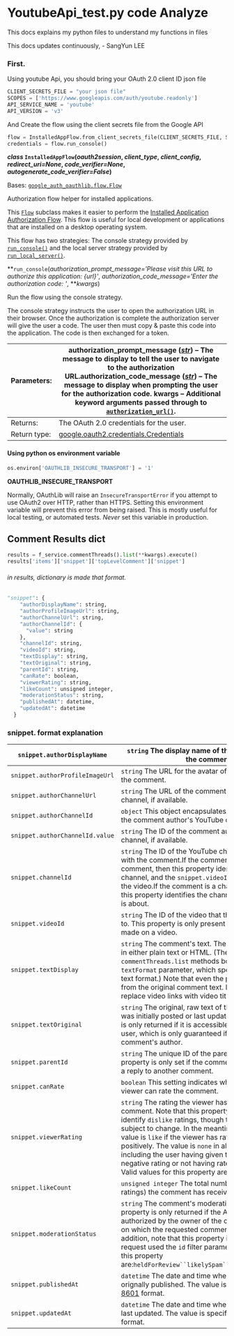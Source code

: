 # YoutubeApi_test.py code Analyze

This docs explains my python files to understand my functions in files

This docs updates continuously, - SangYun LEE



### First.

Using youtube Api, you should bring your OAuth 2.0 client ID json file

```python
CLIENT_SECRETS_FILE = "your json file"
SCOPES = ['https://www.googleapis.com/auth/youtube.readonly']
API_SERVICE_NAME = 'youtube'
API_VERSION = 'v3'
```

And Create the flow using the client secrets file from the Google API

```python
flow = InstalledAppFlow.from_client_secrets_file(CLIENT_SECRETS_FILE, SCOPES)
credentials = flow.run_console()
```

***class* `InstalledAppFlow`(*oauth2session*, *client_type*, *client_config*, *redirect_uri=None*, *code_verifier=None*, *autogenerate_code_verifier=False*)**

Bases: [`google_auth_oauthlib.flow.Flow`](https://google-auth-oauthlib.readthedocs.io/en/latest/reference/google_auth_oauthlib.flow.html#google_auth_oauthlib.flow.Flow)

Authorization flow helper for installed applications.

This [`Flow`](https://google-auth-oauthlib.readthedocs.io/en/latest/reference/google_auth_oauthlib.flow.html#google_auth_oauthlib.flow.Flow) subclass makes it easier to perform the [Installed Application Authorization Flow](https://developers.google.com/api-client-library/python/auth/installed-app). This flow is useful for local development or applications that are installed on a desktop operating system.

This flow has two strategies: The console strategy provided by [`run_console()`](https://google-auth-oauthlib.readthedocs.io/en/latest/reference/google_auth_oauthlib.flow.html#google_auth_oauthlib.flow.InstalledAppFlow.run_console) and the local server strategy provided by [`run_local_server()`](https://google-auth-oauthlib.readthedocs.io/en/latest/reference/google_auth_oauthlib.flow.html#google_auth_oauthlib.flow.InstalledAppFlow.run_local_server).



**`run_console`(*authorization_prompt_message='Please visit this URL to authorize this application: {url}'*, *authorization_code_message='Enter the authorization code: '*, ***kwargs*)

Run the flow using the console strategy.

The console strategy instructs the user to open the authorization URL in their browser. Once the authorization is complete the authorization server will give the user a code. The user then must copy & paste this code into the application. The code is then exchanged for a token.

| Parameters:  | **authorization_prompt_message** ([*str*](https://docs.python.org/3.5/library/stdtypes.html#str)) – The message to display to tell the user to navigate to the authorization URL.**authorization_code_message** ([*str*](https://docs.python.org/3.5/library/stdtypes.html#str)) – The message to display when prompting the user for the authorization code.                                                   **kwargs** – Additional keyword arguments passed through to [`authorization_url()`](https://google-auth-oauthlib.readthedocs.io/en/latest/reference/google_auth_oauthlib.flow.html#google_auth_oauthlib.flow.InstalledAppFlow.authorization_url). |
| :----------- | ------------------------------------------------------------ |
| Returns:     | The OAuth 2.0 credentials for the user.                      |
| Return type: | [google.oauth2.credentials.Credentials](https://google-auth.readthedocs.io/en/stable/reference/google.oauth2.credentials.html#google.oauth2.credentials.Credentials) |



#### Using python os environment variable

```python
os.environ['OAUTHLIB_INSECURE_TRANSPORT'] = '1'
```

**OAUTHLIB_INSECURE_TRANSPORT**

Normally, OAuthLib will raise an `InsecureTransportError` if you attempt to use OAuth2 over HTTP, rather than HTTPS. Setting this environment variable will prevent this error from being raised. This is mostly useful for local testing, or automated tests. *Never* set this variable in production.



## Comment Results dict

```python
results = f_service.commentThreads().list(**kwargs).execute()
results['items']['snippet']['topLevelComment']['snippet']
```

###### in results, dictionary is made that format.

```python
"snippet": {
    "authorDisplayName": string,
    "authorProfileImageUrl": string,
    "authorChannelUrl": string,
    "authorChannelId": {
      "value": string
    },
    "channelId": string,
    "videoId": string,
    "textDisplay": string,
    "textOriginal": string,
    "parentId": string,
    "canRate": boolean,
    "viewerRating": string,
    "likeCount": unsigned integer,
    "moderationStatus": string,
    "publishedAt": datetime,
    "updatedAt": datetime
  }
```

### snippet. format explanation

| `snippet.authorDisplayName`     | `string` The display name of the user who posted the comment. |
| ------------------------------- | ------------------------------------------------------------ |
| `snippet.authorProfileImageUrl` | `string` The URL for the avatar of the user who posted the comment. |
| `snippet.authorChannelUrl`      | `string` The URL of the comment author's YouTube channel, if available. |
| `snippet.authorChannelId`       | `object` This object encapsulates information about the comment author's YouTube channel, if available. |
| `snippet.authorChannelId.value` | `string` The ID of the comment author's YouTube channel, if available. |
| `snippet.channelId`             | `string` The ID of the YouTube channel associated with the comment.If the comment is a video comment, then this property identifies the video's channel, and the `snippet.videoId` property identifies the video.If the comment is a channel comment, then this property identifies the channel that the comment is about. |
| `snippet.videoId`               | `string` The ID of the video that the comment refers to. This property is only present if the comment was made on a video. |
| `snippet.textDisplay`           | `string` The comment's text. The text can be retrieved in either plain text or HTML. (The `comments.list` and `commentThreads.list` methods both support a `textFormat` parameter, which specifies the desired text format.)  Note that even the plain text may differ from the original comment text. For example, it may replace video links with video titles. |
| `snippet.textOriginal`          | `string` The original, raw text of the comment as it was initially posted or last updated. The original text is only returned if it is accessible to the authenticated user, which is only guaranteed if the user is the comment's author. |
| `snippet.parentId`              | `string` The unique ID of the parent comment. This property is only set if the comment was submitted as a reply to another comment. |
| `snippet.canRate`               | `boolean` This setting indicates whether the current viewer can rate the comment. |
| `snippet.viewerRating`          | `string` The rating the viewer has given to this comment. Note that this property does not currently identify `dislike` ratings, though this behavior is subject to change. In the meantime, the property value is `like` if the viewer has rated the comment positively. The value is `none` in all other cases, including the user having given the comment a negative rating or not having rated the comment.  Valid values for this property are:`like``none` |
| `snippet.likeCount`             | `unsigned integer` The total number of likes (positive ratings) the comment has received. |
| `snippet.moderationStatus`      | `string` The comment's moderation status. This property is only returned if the API request was authorized by the owner of the channel or the video on which the requested comments were made. In addition, note that this property is not set if the API request used the `id` filter parameter.  Valid values for this property are:`heldForReview``likelySpam``published``rejected` |
| `snippet.publishedAt`           | `datetime` The date and time when the comment was orignally published. The value is specified in [ISO 8601](https://www.w3.org/TR/NOTE-datetime) format. |
| `snippet.updatedAt`             | `datetime` The date and time when the comment was last updated. The value is specified in [ISO 8601](https://www.w3.org/TR/NOTE-datetime) format. |

